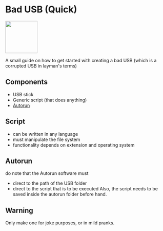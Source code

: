 
# Bad USB (Quick)
<img src= "https://cdn-icons-png.flaticon.com/512/526/526943.png" height = 100px width = 100px/>

A small guide on how to get started with creating a bad USB (which is a corrupted USB in layman's terms)

## Components
- USB stick
- Generic script (that does anything)
- [Autorun](https://usb-autorun-creator.en.softonic.com/)

## Script 
- can be written in any language 
- must manipulate the file system
- functionality depends on extension and operating system

## Autorun
do note that the Autorun software must
- direct to the path of the USB folder
- direct to the script that is to be executed
Also, the script needs to be saved inside the autorun folder before hand.

## Warning
Only make one for joke purposes, or in mild pranks. 

